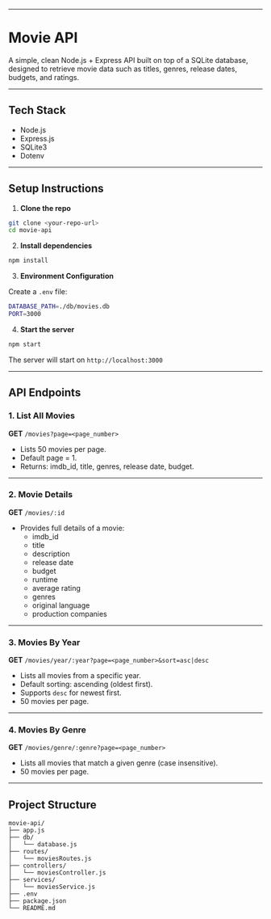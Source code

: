 
---

# Movie API

A simple, clean Node.js + Express API built on top of a SQLite database, designed to retrieve movie data such as titles, genres, release dates, budgets, and ratings.

---

##  Tech Stack

- Node.js
- Express.js
- SQLite3
- Dotenv

---

##  Setup Instructions

1. **Clone the repo**

```bash
git clone <your-repo-url>
cd movie-api
```

2. **Install dependencies**

```bash
npm install
```

3. **Environment Configuration**

Create a `.env` file:

```bash
DATABASE_PATH=./db/movies.db
PORT=3000
```

4. **Start the server**

```bash
npm start
```

The server will start on `http://localhost:3000`

---

##  API Endpoints

### 1. List All Movies
**GET** `/movies?page=<page_number>`

- Lists 50 movies per page.
- Default page = 1.
- Returns: imdb_id, title, genres, release date, budget.

---

### 2. Movie Details
**GET** `/movies/:id`

- Provides full details of a movie:
  - imdb_id
  - title
  - description
  - release date
  - budget
  - runtime
  - average rating
  - genres
  - original language
  - production companies

---

### 3. Movies By Year
**GET** `/movies/year/:year?page=<page_number>&sort=asc|desc`

- Lists all movies from a specific year.
- Default sorting: ascending (oldest first).
- Supports `desc` for newest first.
- 50 movies per page.

---

### 4. Movies By Genre
**GET** `/movies/genre/:genre?page=<page_number>`

- Lists all movies that match a given genre (case insensitive).
- 50 movies per page.

---

##  Project Structure

```
movie-api/
├── app.js
├── db/
│   └── database.js
├── routes/
│   └── moviesRoutes.js
├── controllers/
│   └── moviesController.js
├── services/
│   └── moviesService.js
├── .env
├── package.json
└── README.md
```

